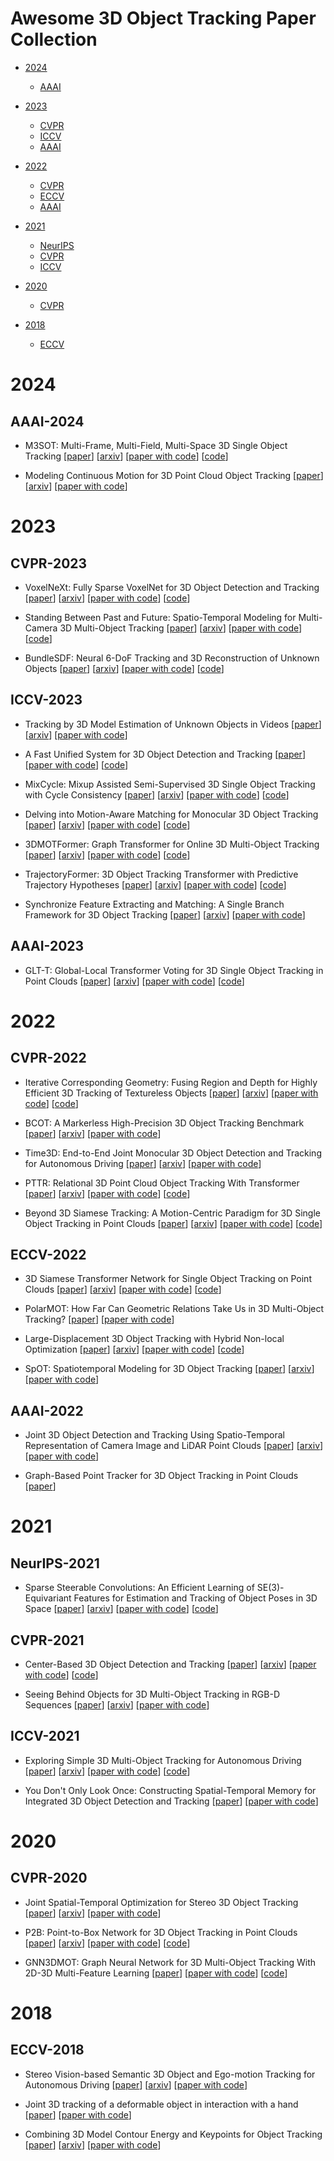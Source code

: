 # Awesome 3D Object Tracking Paper Collection

- [2024](#2024)
  - [AAAI](#aaai-2024)

- [2023](#2023)
  - [CVPR](#cvpr-2023)
  - [ICCV](#iccv-2023)
  - [AAAI](#aaai-2023)

- [2022](#2022)
  - [CVPR](#cvpr-2022)
  - [ECCV](#eccv-2022)
  - [AAAI](#aaai-2022)

- [2021](#2021)
  - [NeurIPS](#neurips-2021)
  - [CVPR](#cvpr-2021)
  - [ICCV](#iccv-2021)

- [2020](#2020)
  - [CVPR](#cvpr-2020)

- [2018](#2018)
  - [ECCV](#eccv-2018)



# 2024


## AAAI-2024


- M3SOT: Multi-Frame, Multi-Field, Multi-Space 3D Single Object Tracking [[paper](https://ojs.aaai.org/index.php/AAAI/article/view/28152)] [[arxiv](https://arxiv.org/abs/2312.06117)] [[paper with code](https://paperswithcode.com/paper/m3sot-multi-frame-multi-field-multi-space-3d)] [[code](https://github.com/ywu0912/teamcode)]

- Modeling Continuous Motion for 3D Point Cloud Object Tracking [[paper](https://ojs.aaai.org/index.php/AAAI/article/view/28196)] [[arxiv](https://arxiv.org/abs/2303.07605)] [[paper with code](https://paperswithcode.com/paper/modeling-continuous-motion-for-3d-point-cloud)]



# 2023


## CVPR-2023


- VoxelNeXt: Fully Sparse VoxelNet for 3D Object Detection and Tracking [[paper](https://openaccess.thecvf.com/content/CVPR2023/html/Chen_VoxelNeXt_Fully_Sparse_VoxelNet_for_3D_Object_Detection_and_Tracking_CVPR_2023_paper.html)] [[arxiv](https://arxiv.org/abs/2303.11301)] [[paper with code](https://paperswithcode.com/paper/voxelnext-fully-sparse-voxelnet-for-3d-object-1)] [[code](https://github.com/dvlab-research/VoxelNeXt)]

- Standing Between Past and Future: Spatio-Temporal Modeling for Multi-Camera 3D Multi-Object Tracking [[paper](https://openaccess.thecvf.com/content/CVPR2023/html/Pang_Standing_Between_Past_and_Future_Spatio-Temporal_Modeling_for_Multi-Camera_3D_CVPR_2023_paper.html)] [[arxiv](https://arxiv.org/abs/2302.03802)] [[paper with code](https://paperswithcode.com/paper/standing-between-past-and-future-spatio)] [[code](https://github.com/tri-ml/pf-track)]

- BundleSDF: Neural 6-DoF Tracking and 3D Reconstruction of Unknown Objects [[paper](https://openaccess.thecvf.com/content/CVPR2023/html/Wen_BundleSDF_Neural_6-DoF_Tracking_and_3D_Reconstruction_of_Unknown_Objects_CVPR_2023_paper.html)] [[arxiv](https://arxiv.org/abs/2303.14158)] [[paper with code](https://paperswithcode.com/paper/bundlesdf-neural-6-dof-tracking-and-3d)] [[code](https://github.com/NVlabs/BundleSDF)]


## ICCV-2023


- Tracking by 3D Model Estimation of Unknown Objects in Videos [[paper](https://openaccess.thecvf.com/content/ICCV2023/html/Rozumnyi_Tracking_by_3D_Model_Estimation_of_Unknown_Objects_in_Videos_ICCV_2023_paper.html)] [[arxiv](https://arxiv.org/abs/2304.06419)] [[paper with code](https://paperswithcode.com/paper/tracking-by-3d-model-estimation-of-unknown)]

- A Fast Unified System for 3D Object Detection and Tracking [[paper](https://openaccess.thecvf.com/content/ICCV2023/html/Heitzinger_A_Fast_Unified_System_for_3D_Object_Detection_and_Tracking_ICCV_2023_paper.html)] [[paper with code](https://paperswithcode.com/paper/a-fast-unified-system-for-3d-object-detection)] [[code](https://github.com/theitzin/fus3d)]

- MixCycle: Mixup Assisted Semi-Supervised 3D Single Object Tracking with Cycle Consistency [[paper](https://openaccess.thecvf.com/content/ICCV2023/html/Wu_MixCycle_Mixup_Assisted_Semi-Supervised_3D_Single_Object_Tracking_with_Cycle_ICCV_2023_paper.html)] [[arxiv](https://arxiv.org/abs/2303.09219)] [[paper with code](https://paperswithcode.com/paper/mixcycle-mixup-assisted-semi-supervised-3d)] [[code](https://github.com/mumuqiao/mixcycle)]

- Delving into Motion-Aware Matching for Monocular 3D Object Tracking [[paper](https://openaccess.thecvf.com/content/ICCV2023/html/Huang_Delving_into_Motion-Aware_Matching_for_Monocular_3D_Object_Tracking_ICCV_2023_paper.html)] [[arxiv](https://arxiv.org/abs/2308.11607)] [[paper with code](https://paperswithcode.com/paper/delving-into-motion-aware-matching-for)] [[code](https://github.com/kuanchihhuang/moma-m3t)]

- 3DMOTFormer: Graph Transformer for Online 3D Multi-Object Tracking [[paper](https://openaccess.thecvf.com/content/ICCV2023/html/Ding_3DMOTFormer_Graph_Transformer_for_Online_3D_Multi-Object_Tracking_ICCV_2023_paper.html)] [[arxiv](https://arxiv.org/abs/2308.06635)] [[paper with code](https://paperswithcode.com/paper/3dmotformer-graph-transformer-for-online-3d)] [[code](https://github.com/dsx0511/3dmotformer)]

- TrajectoryFormer: 3D Object Tracking Transformer with Predictive Trajectory Hypotheses [[paper](https://openaccess.thecvf.com/content/ICCV2023/html/Chen_TrajectoryFormer_3D_Object_Tracking_Transformer_with_Predictive_Trajectory_Hypotheses_ICCV_2023_paper.html)] [[arxiv](https://arxiv.org/abs/2306.05888)] [[paper with code](https://paperswithcode.com/paper/trajectoryformer-3d-object-tracking)] [[code](https://github.com/poodarchu/efg)]

- Synchronize Feature Extracting and Matching: A Single Branch Framework for 3D Object Tracking [[paper](https://openaccess.thecvf.com/content/ICCV2023/html/Ma_Synchronize_Feature_Extracting_and_Matching_A_Single_Branch_Framework_for_ICCV_2023_paper.html)] [[arxiv](https://arxiv.org/abs/2308.12549)] [[paper with code](https://paperswithcode.com/paper/synchronize-feature-extracting-and-matching-a)]


## AAAI-2023


- GLT-T: Global-Local Transformer Voting for 3D Single Object Tracking in Point Clouds [[paper](https://ojs.aaai.org/index.php/AAAI/article/view/25287)] [[arxiv](https://arxiv.org/abs/2211.10927)] [[paper with code](https://paperswithcode.com/paper/glt-t-global-local-transformer-voting-for-3d)] [[code](https://github.com/haooozi/glt-t)]



# 2022


## CVPR-2022


- Iterative Corresponding Geometry: Fusing Region and Depth for Highly Efficient 3D Tracking of Textureless Objects [[paper](https://openaccess.thecvf.com/content/CVPR2022/html/Stoiber_Iterative_Corresponding_Geometry_Fusing_Region_and_Depth_for_Highly_Efficient_CVPR_2022_paper.html)] [[arxiv](https://arxiv.org/abs/2203.05334)] [[paper with code](https://paperswithcode.com/paper/iterative-corresponding-geometry-fusing)] [[code](https://github.com/dlr-rm/3dobjecttracking)]

- BCOT: A Markerless High-Precision 3D Object Tracking Benchmark [[paper](https://openaccess.thecvf.com/content/CVPR2022/html/Li_BCOT_A_Markerless_High-Precision_3D_Object_Tracking_Benchmark_CVPR_2022_paper.html)] [[arxiv](https://arxiv.org/abs/2203.13437)] [[paper with code](https://paperswithcode.com/paper/bcot-a-markerless-high-precision-3d-object)]

- Time3D: End-to-End Joint Monocular 3D Object Detection and Tracking for Autonomous Driving [[paper](https://openaccess.thecvf.com/content/CVPR2022/html/Li_Time3D_End-to-End_Joint_Monocular_3D_Object_Detection_and_Tracking_for_CVPR_2022_paper.html)] [[arxiv](https://arxiv.org/abs/2205.14882)] [[paper with code](https://paperswithcode.com/paper/time3d-end-to-end-joint-monocular-3d-object)]

- PTTR: Relational 3D Point Cloud Object Tracking With Transformer [[paper](https://openaccess.thecvf.com/content/CVPR2022/html/Zhou_PTTR_Relational_3D_Point_Cloud_Object_Tracking_With_Transformer_CVPR_2022_paper.html)] [[arxiv](https://arxiv.org/abs/2112.02857)] [[paper with code](https://paperswithcode.com/paper/pttr-relational-3d-point-cloud-object)] [[code](https://github.com/jasonkks/pttr)]

- Beyond 3D Siamese Tracking: A Motion-Centric Paradigm for 3D Single Object Tracking in Point Clouds [[paper](https://openaccess.thecvf.com/content/CVPR2022/html/Zheng_Beyond_3D_Siamese_Tracking_A_Motion-Centric_Paradigm_for_3D_Single_CVPR_2022_paper.html)] [[arxiv](https://arxiv.org/abs/2203.01730)] [[paper with code](https://paperswithcode.com/paper/beyond-3d-siamese-tracking-a-motion-centric)] [[code](https://github.com/ghostish/open3dsot)]


## ECCV-2022


- 3D Siamese Transformer Network for Single Object Tracking on Point Clouds [[paper](https://www.ecva.net/papers/eccv_2022/papers_ECCV/html/5829_ECCV_2022_paper.php)] [[arxiv](https://arxiv.org/abs/2207.11995)] [[paper with code](https://paperswithcode.com/paper/3d-siamese-transformer-network-for-single)] [[code](https://github.com/fpthink/stnet)]

- PolarMOT: How Far Can Geometric Relations Take Us in 3D Multi-Object Tracking? [[paper](https://www.ecva.net/papers/eccv_2022/papers_ECCV/html/514_ECCV_2022_paper.php)] [[paper with code](https://paperswithcode.com/paper/polarmot-how-far-can-geometric-relations-take)]

- Large-Displacement 3D Object Tracking with Hybrid Non-local Optimization [[paper](https://www.ecva.net/papers/eccv_2022/papers_ECCV/html/6742_ECCV_2022_paper.php)] [[arxiv](https://arxiv.org/abs/2207.12620)] [[paper with code](https://paperswithcode.com/paper/large-displacement-3d-object-tracking-with)] [[code](https://github.com/cvbubbles/nonlocal-3dtracking)]

- SpOT: Spatiotemporal Modeling for 3D Object Tracking [[paper](https://www.ecva.net/papers/eccv_2022/papers_ECCV/html/2657_ECCV_2022_paper.php)] [[arxiv](https://arxiv.org/abs/2207.05856)] [[paper with code](https://paperswithcode.com/paper/spot-spatiotemporal-modeling-for-3d-object)]


## AAAI-2022


- Joint 3D Object Detection and Tracking Using Spatio-Temporal Representation of Camera Image and LiDAR Point Clouds [[paper](https://ojs.aaai.org/index.php/AAAI/article/view/20007)] [[arxiv](https://arxiv.org/abs/2112.07116)] [[paper with code](https://paperswithcode.com/paper/joint-3d-object-detection-and-tracking-using)]

- Graph-Based Point Tracker for 3D Object Tracking in Point Clouds [[paper](https://ojs.aaai.org/index.php/AAAI/article/view/20101)]



# 2021


## NeurIPS-2021


- Sparse Steerable Convolutions: An Efficient Learning of SE(3)-Equivariant Features for Estimation and Tracking of Object Poses in 3D Space [[paper](https://proceedings.neurips.cc/paper_files/paper/2021/hash/8c1b6fa97c4288a4514365198566c6fa-Abstract.html)] [[arxiv](https://arxiv.org/abs/2111.07383)] [[paper with code](https://paperswithcode.com/paper/sparse-steerable-convolutions-an-efficient)] [[code](https://github.com/gorilla-lab-scut/ss-conv)]


## CVPR-2021


- Center-Based 3D Object Detection and Tracking [[paper](https://openaccess.thecvf.com/content/CVPR2021/html/Yin_Center-Based_3D_Object_Detection_and_Tracking_CVPR_2021_paper.html)] [[arxiv](https://arxiv.org/abs/2006.11275)] [[paper with code](https://paperswithcode.com/paper/center-based-3d-object-detection-and-tracking)] [[code](https://github.com/tianweiy/CenterPoint)]

- Seeing Behind Objects for 3D Multi-Object Tracking in RGB-D Sequences [[paper](https://openaccess.thecvf.com/content/CVPR2021/html/Muller_Seeing_Behind_Objects_for_3D_Multi-Object_Tracking_in_RGB-D_Sequences_CVPR_2021_paper.html)] [[arxiv](https://arxiv.org/abs/2012.08197)] [[paper with code](https://paperswithcode.com/paper/seeing-behind-objects-for-3d-multi-object)]


## ICCV-2021


- Exploring Simple 3D Multi-Object Tracking for Autonomous Driving [[paper](https://openaccess.thecvf.com/content/ICCV2021/html/Luo_Exploring_Simple_3D_Multi-Object_Tracking_for_Autonomous_Driving_ICCV_2021_paper.html)] [[arxiv](https://arxiv.org/abs/2108.10312)] [[paper with code](https://paperswithcode.com/paper/exploring-simple-3d-multi-object-tracking-for)] [[code](https://github.com/qcraftai/simtrack)]

- You Don't Only Look Once: Constructing Spatial-Temporal Memory for Integrated 3D Object Detection and Tracking [[paper](https://openaccess.thecvf.com/content/ICCV2021/html/Sun_You_Dont_Only_Look_Once_Constructing_Spatial-Temporal_Memory_for_Integrated_ICCV_2021_paper.html)] [[paper with code](https://paperswithcode.com/paper/you-don-t-only-look-once-constructing-spatial)]



# 2020


## CVPR-2020


- Joint Spatial-Temporal Optimization for Stereo 3D Object Tracking [[paper](https://openaccess.thecvf.com/content_CVPR_2020/html/Li_Joint_Spatial-Temporal_Optimization_for_Stereo_3D_Object_Tracking_CVPR_2020_paper.html)] [[arxiv](https://arxiv.org/abs/2004.09305)] [[paper with code](https://paperswithcode.com/paper/joint-spatial-temporal-optimization-for)]

- P2B: Point-to-Box Network for 3D Object Tracking in Point Clouds [[paper](https://openaccess.thecvf.com/content_CVPR_2020/html/Qi_P2B_Point-to-Box_Network_for_3D_Object_Tracking_in_Point_Clouds_CVPR_2020_paper.html)] [[arxiv](https://arxiv.org/abs/2005.13888)] [[paper with code](https://paperswithcode.com/paper/p2b-point-to-box-network-for-3d-object)] [[code](https://github.com/HaozheQi/P2B)]

- GNN3DMOT: Graph Neural Network for 3D Multi-Object Tracking With 2D-3D Multi-Feature Learning [[paper](https://openaccess.thecvf.com/content_CVPR_2020/html/Weng_GNN3DMOT_Graph_Neural_Network_for_3D_Multi-Object_Tracking_With_2D-3D_CVPR_2020_paper.html)] [[paper with code](https://paperswithcode.com/paper/gnn3dmot-graph-neural-network-for-3d-multi)] [[code](https://github.com/xinshuoweng/GNN3DMOT)]



# 2018


## ECCV-2018


- Stereo Vision-based Semantic 3D Object and Ego-motion Tracking for Autonomous Driving [[paper](https://www.ecva.net/papers/eccv_2018/papers_ECCV/html/Peiliang_LI_Stereo_Vision-based_Semantic_ECCV_2018_paper.php)] [[arxiv](https://arxiv.org/abs/1807.02062)] [[paper with code](https://paperswithcode.com/paper/stereo-vision-based-semantic-3d-object-and)]

- Joint 3D tracking of a deformable object in interaction with a hand [[paper](https://www.ecva.net/papers/eccv_2018/papers_ECCV/html/Aggeliki_Tsoli_Joint_3D_tracking_ECCV_2018_paper.php)] [[paper with code](https://paperswithcode.com/paper/joint-3d-tracking-of-a-deformable-object-in)]

- Combining 3D Model Contour Energy and Keypoints for Object Tracking [[paper](https://www.ecva.net/papers/eccv_2018/papers_ECCV/html/Bogdan_Bugaev_Combining_3D_Model_ECCV_2018_paper.php)] [[arxiv](https://arxiv.org/abs/2002.01379)] [[paper with code](https://paperswithcode.com/paper/combining-3d-model-contour-energy-and-1)]